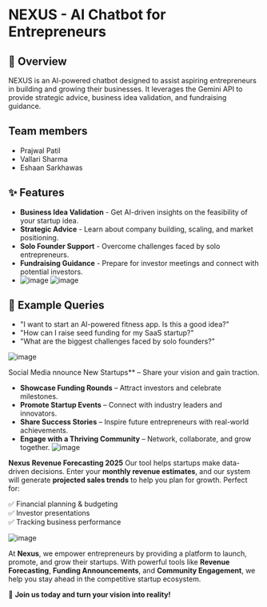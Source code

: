 # NEXUS - AI Chatbot for Entrepreneurs

## 🚀 Overview
NEXUS is an AI-powered chatbot designed to assist aspiring entrepreneurs in building and growing their businesses. It leverages the Gemini API to provide strategic advice, business idea validation, and fundraising guidance.

## Team members
- Prajwal Patil
- Vallari Sharma
- Eshaan Sarkhawas

## ✨ Features
- **Business Idea Validation** - Get AI-driven insights on the feasibility of your startup idea.
- **Strategic Advice** - Learn about company building, scaling, and market positioning.
- **Solo Founder Support** - Overcome challenges faced by solo entrepreneurs.
- **Fundraising Guidance** - Prepare for investor meetings and connect with potential investors.
- ![image](https://github.com/user-attachments/assets/2329ac91-a31a-4b1e-8bad-fdfad618ea4c)
  ![image](https://github.com/user-attachments/assets/7feb6f78-cc0a-4090-926c-3bffb2924b7b)




## 📌 Example Queries
- "I want to start an AI-powered fitness app. Is this a good idea?"
- "How can I raise seed funding for my SaaS startup?"
- "What are the biggest challenges faced by solo founders?"

![image](https://github.com/user-attachments/assets/a11e5f24-d505-434e-9a9b-c5ef93871e3e)

  Social Media
  nnounce New Startups** – Share your vision and gain traction.  
-  **Showcase Funding Rounds** – Attract investors and celebrate milestones.  
-  **Promote Startup Events** – Connect with industry leaders and innovators.  
-  **Share Success Stories** – Inspire future entrepreneurs with real-world achievements.  
-  **Engage with a Thriving Community** – Network, collaborate, and grow together.
   ![image](https://github.com/user-attachments/assets/7f59b3a0-c245-4a92-bc0c-175d9e308e7f)

 **Nexus Revenue Forecasting 2025**
 Our tool helps startups make data-driven decisions. Enter your **monthly revenue estimates**, and our system will generate **projected sales trends** to help you plan for growth. Perfect for:  

✅ Financial planning & budgeting  
✅ Investor presentations  
✅ Tracking business performance 

![image](https://github.com/user-attachments/assets/2b90f058-7e35-4cd5-ab66-bf930823d2d1)

At **Nexus**, we empower entrepreneurs by providing a platform to launch, promote, and grow their startups. With powerful tools like **Revenue Forecasting**, **Funding Announcements**, and **Community Engagement**, we help you stay ahead in the competitive startup ecosystem.  

🚀 **Join us today and turn your vision into reality!**  





